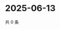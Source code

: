 # 2025-06-13

共 0 条

<!-- BEGIN ZHIHUVIDEO -->
<!-- 最后更新时间 Fri Jun 13 2025 11:42:54 GMT+0800 (China Standard Time) -->

<!-- END ZHIHUVIDEO -->
